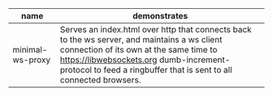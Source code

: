 |name|demonstrates|
---|---
minimal-ws-proxy|Serves an index.html over http that connects back to the ws server, and maintains a ws client connection of its own at the same time to https://libwebsockets.org dumb-increment-protocol to feed a ringbuffer that is sent to all connected browsers.
